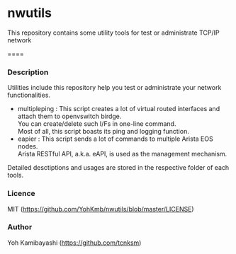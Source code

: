 # nwutils

This repository contains some utility tools for test or administrate TCP/IP network

====

### Description

Utilities include this repository help you test or administrate your network functionalities.

 * multipleping : This script creates a lot of virtual routed interfaces and attach them to openvswitch birdge.<br>You can create/delete such I/Fs in one-line command.<br>Most of all, this script boasts its ping and logging function.
 * eapier : This script sends a lot of commands to multiple Arista EOS nodes.<br>Arista RESTful API, a.k.a. eAPI, is used as the management mechanism.

Detailed desctiptions and usages are stored in the respective folder of each tools.

### Licence

MIT (https://github.com/YohKmb/nwutils/blob/master/LICENSE)

### Author

Yoh Kamibayashi (https://github.com/tcnksm)


